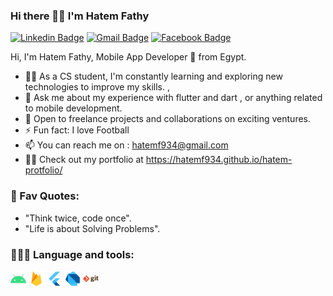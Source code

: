  ### Hi there 👋🏻 I'm Hatem Fathy

[![Linkedin Badge](https://img.shields.io/badge/HatemFathy-30302f?style=flat&logo=linkedin&logoColor=white)](https://www.linkedin.com/in/hatem-fathy-/)
[![Gmail Badge](https://img.shields.io/badge/hatemf934@gmail.com-30302f?style=flat&logo=Gmail&logoColor=red)](mailto:hatemf934@gmail.com)
[![Facebook Badge](https://img.shields.io/badge/HatemFathy-30302f?style=flat&logo=facebook)](https://www.facebook.com/profile.php?id=100015178184191)



Hi, I'm Hatem Fathy, Mobile App Developer 🚀 from Egypt.
- 👨‍💻 As a CS student, I'm constantly learning and exploring new technologies to improve my skills. ,
- 💬 Ask me about my experience with flutter and dart , or anything related to mobile development.
- 💼 Open to freelance projects and collaborations on exciting ventures.
- ⚡ Fun fact: I love Football 
- 📫 You can reach me on : hatemf934@gmail.com
- 👨‍💻 Check out my portfolio at https://hatemf934.github.io/hatem-protfolio/

### 💎 Fav Quotes: 
- "Think twice, code once". 
- "Life is about Solving Problems".

### 👨🏻‍💻 Language and tools: 
<img height="25" src="https://raw.githubusercontent.com/github/explore/80688e429a7d4ef2fca1e82350fe8e3517d3494d/topics/android/android.png"></img>
<img height="25" src="https://raw.githubusercontent.com/github/explore/80688e429a7d4ef2fca1e82350fe8e3517d3494d/topics/firebase/firebase.png"></img>
<img height="25" src="https://raw.githubusercontent.com/github/explore/80688e429a7d4ef2fca1e82350fe8e3517d3494d/topics/flutter/flutter.png"></img>
<img height="25" src="https://raw.githubusercontent.com/github/explore/80688e429a7d4ef2fca1e82350fe8e3517d3494d/topics/dart/dart.png"></img>
<img height="25" src="https://raw.githubusercontent.com/github/explore/80688e429a7d4ef2fca1e82350fe8e3517d3494d/topics/git/git.png"></img>

<!--
[![trophy](https://github-profile-trophy.vercel.app/?username=youssefguba&theme=onedark)](https://github.com/ryo-ma/github-profile-trophy)


**NOTE**: *Top languages does not indicate my skill level or something like that, it's a github metric of which languages I have the most code on github.*

<a href="https://github.com/Youssefguba/">
  <img align="center" src="https://github-readme-stats.vercel.app/api?username=Youssefguba&count_private=true&show_icons=true&theme=radical&hide_border=false" />
</a> 
<a href="https://github.com/Youssefguba/">
  <img align="center" src="https://github-readme-stats.vercel.app/api/top-langs/?username=Youssefguba&layout=compact&theme=radical&hide_border=false" />
</a>
  
<!--
**Youssefguba/Youssefguba** is a ✨ _special_ ✨ repository because its `README.md` (this file) appears on your GitHub profile.
-->
